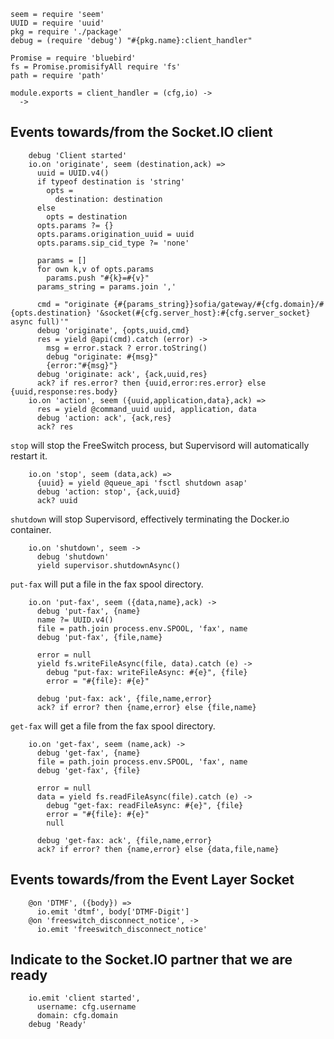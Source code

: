     seem = require 'seem'
    UUID = require 'uuid'
    pkg = require './package'
    debug = (require 'debug') "#{pkg.name}:client_handler"

    Promise = require 'bluebird'
    fs = Promise.promisifyAll require 'fs'
    path = require 'path'

    module.exports = client_handler = (cfg,io) ->
      ->

Events towards/from the Socket.IO client
----------------------------------------

        debug 'Client started'
        io.on 'originate', seem (destination,ack) =>
          uuid = UUID.v4()
          if typeof destination is 'string'
            opts =
              destination: destination
          else
            opts = destination
          opts.params ?= {}
          opts.params.origination_uuid = uuid
          opts.params.sip_cid_type ?= 'none'

          params = []
          for own k,v of opts.params
            params.push "#{k}=#{v}"
          params_string = params.join ','

          cmd = "originate {#{params_string}}sofia/gateway/#{cfg.domain}/#{opts.destination} '&socket(#{cfg.server_host}:#{cfg.server_socket} async full)'"
          debug 'originate', {opts,uuid,cmd}
          res = yield @api(cmd).catch (error) ->
            msg = error.stack ? error.toString()
            debug "originate: #{msg}"
            {error:"#{msg}"}
          debug 'originate: ack', {ack,uuid,res}
          ack? if res.error? then {uuid,error:res.error} else {uuid,response:res.body}
        io.on 'action', seem ({uuid,application,data},ack) =>
          res = yield @command_uuid uuid, application, data
          debug 'action: ack', {ack,res}
          ack? res

`stop` will stop the FreeSwitch process, but Supervisord will automatically restart it.

        io.on 'stop', seem (data,ack) =>
          {uuid} = yield @queue_api 'fsctl shutdown asap'
          debug 'action: stop', {ack,uuid}
          ack? uuid

`shutdown` will stop Supervisord, effectively terminating the Docker.io container.

        io.on 'shutdown', seem ->
          debug 'shutdown'
          yield supervisor.shutdownAsync()

`put-fax` will put a file in the fax spool directory.

        io.on 'put-fax', seem ({data,name},ack) ->
          debug 'put-fax', {name}
          name ?= UUID.v4()
          file = path.join process.env.SPOOL, 'fax', name
          debug 'put-fax', {file,name}

          error = null
          yield fs.writeFileAsync(file, data).catch (e) ->
            debug "put-fax: writeFileAsync: #{e}", {file}
            error = "#{file}: #{e}"

          debug 'put-fax: ack', {file,name,error}
          ack? if error? then {name,error} else {file,name}

`get-fax` will get a file from the fax spool directory.

        io.on 'get-fax', seem (name,ack) ->
          debug 'get-fax', {name}
          file = path.join process.env.SPOOL, 'fax', name
          debug 'get-fax', {file}

          error = null
          data = yield fs.readFileAsync(file).catch (e) ->
            debug "get-fax: readFileAsync: #{e}", {file}
            error = "#{file}: #{e}"
            null

          debug 'get-fax: ack', {file,name,error}
          ack? if error? then {name,error} else {data,file,name}

Events towards/from the Event Layer Socket
------------------------------------------

        @on 'DTMF', ({body}) =>
          io.emit 'dtmf', body['DTMF-Digit']
        @on 'freeswitch_disconnect_notice', ->
          io.emit 'freeswitch_disconnect_notice'

Indicate to the Socket.IO partner that we are ready
---------------------------------------------------

        io.emit 'client started',
          username: cfg.username
          domain: cfg.domain
        debug 'Ready'

